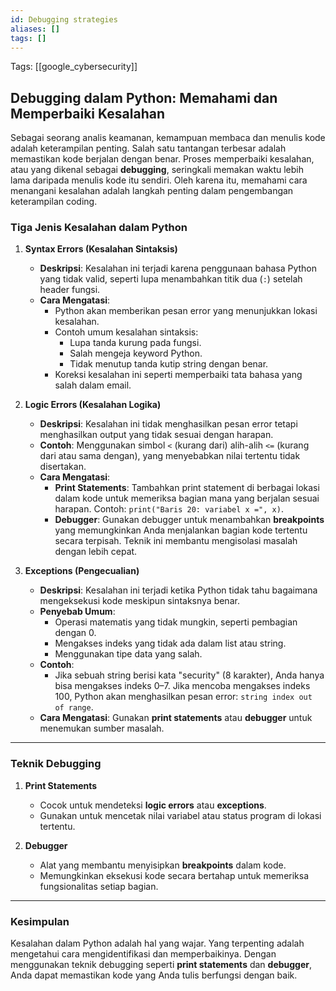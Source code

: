 ```yaml
---
id: Debugging strategies
aliases: []
tags: []
---
```


Tags: [[google_cybersecurity]]

## Debugging dalam Python: Memahami dan Memperbaiki Kesalahan

Sebagai seorang analis keamanan, kemampuan membaca dan menulis kode adalah keterampilan penting. Salah satu tantangan terbesar adalah memastikan kode berjalan dengan benar. Proses memperbaiki kesalahan, atau yang dikenal sebagai **debugging**, seringkali memakan waktu lebih lama daripada menulis kode itu sendiri. Oleh karena itu, memahami cara menangani kesalahan adalah langkah penting dalam pengembangan keterampilan coding.

### Tiga Jenis Kesalahan dalam Python

1. **Syntax Errors (Kesalahan Sintaksis)**

   - **Deskripsi**: Kesalahan ini terjadi karena penggunaan bahasa Python yang tidak valid, seperti lupa menambahkan titik dua (`:`) setelah header fungsi.
   - **Cara Mengatasi**:
     - Python akan memberikan pesan error yang menunjukkan lokasi kesalahan.
     - Contoh umum kesalahan sintaksis:
       - Lupa tanda kurung pada fungsi.
       - Salah mengeja keyword Python.
       - Tidak menutup tanda kutip string dengan benar.
     - Koreksi kesalahan ini seperti memperbaiki tata bahasa yang salah dalam email.

2. **Logic Errors (Kesalahan Logika)**

   - **Deskripsi**: Kesalahan ini tidak menghasilkan pesan error tetapi menghasilkan output yang tidak sesuai dengan harapan.
   - **Contoh**: Menggunakan simbol `<` (kurang dari) alih-alih `<=` (kurang dari atau sama dengan), yang menyebabkan nilai tertentu tidak disertakan.
   - **Cara Mengatasi**:
     - **Print Statements**: Tambahkan print statement di berbagai lokasi dalam kode untuk memeriksa bagian mana yang berjalan sesuai harapan. Contoh: `print("Baris 20: variabel x =", x)`.
     - **Debugger**: Gunakan debugger untuk menambahkan **breakpoints** yang memungkinkan Anda menjalankan bagian kode tertentu secara terpisah. Teknik ini membantu mengisolasi masalah dengan lebih cepat.

3. **Exceptions (Pengecualian)**
   - **Deskripsi**: Kesalahan ini terjadi ketika Python tidak tahu bagaimana mengeksekusi kode meskipun sintaksnya benar.
   - **Penyebab Umum**:
     - Operasi matematis yang tidak mungkin, seperti pembagian dengan 0.
     - Mengakses indeks yang tidak ada dalam list atau string.
     - Menggunakan tipe data yang salah.
   - **Contoh**:
     - Jika sebuah string berisi kata "security" (8 karakter), Anda hanya bisa mengakses indeks 0–7. Jika mencoba mengakses indeks 100, Python akan menghasilkan pesan error: `string index out of range`.
   - **Cara Mengatasi**: Gunakan **print statements** atau **debugger** untuk menemukan sumber masalah.

---

### Teknik Debugging

1. **Print Statements**

   - Cocok untuk mendeteksi **logic errors** atau **exceptions**.
   - Gunakan untuk mencetak nilai variabel atau status program di lokasi tertentu.

2. **Debugger**
   - Alat yang membantu menyisipkan **breakpoints** dalam kode.
   - Memungkinkan eksekusi kode secara bertahap untuk memeriksa fungsionalitas setiap bagian.

---

### Kesimpulan

Kesalahan dalam Python adalah hal yang wajar. Yang terpenting adalah mengetahui cara mengidentifikasi dan memperbaikinya. Dengan menggunakan teknik debugging seperti **print statements** dan **debugger**, Anda dapat memastikan kode yang Anda tulis berfungsi dengan baik.
